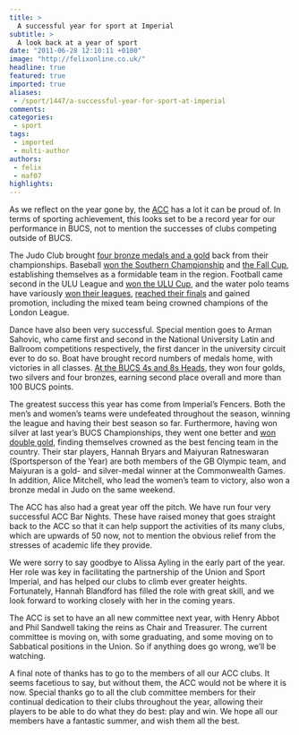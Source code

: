 ```yaml
---
title: >
  A successful year for sport at Imperial
subtitle: >
  A look back at a year of sport
date: "2011-06-28 12:10:11 +0100"
image: "http://felixonline.co.uk/"
headline: true
featured: true
imported: true
aliases:
 - /sport/1447/a-successful-year-for-sport-at-imperial
comments:
categories:
 - sport
tags:
 - imported
 - multi-author
authors:
 - felix
 - maf07
highlights:
---
```


As we reflect on the year gone by, the [ACC](http://www.union.ic.ac.uk/acc/exec/) has a lot it can be proud of. In terms of sporting achievement, this looks set to be a record year for our performance in BUCS, not to mention the successes of clubs competing outside of BUCS.

The Judo Club brought [four bronze medals and a gold](http://felixonline.co.uk/sport/1193/bucs-success-for-imperial-judo-yet-again/) back from their championships. Baseball [won the Southern Championship](http://felixonline.co.uk/sport/1023/baseball-falcons-crowned-southern-champs/) and [the Fall Cup](http://felixonline.co.uk/sport/345/falcons-win-the-fall-cup-/), establishing themselves as a formidable team in the region. Football came second in the ULU League and [won the ULU Cup](http://felixonline.co.uk/sport/1180/footballers-win-ulu-cup-with-last-minute-goal/), and the water polo teams have variously [won their leagues](http://felixonline.co.uk/sport/953/water-polo-dunk-the-opposition/), [reached their finals](http://felixonline.co.uk/sport/1108/girls-water-polo-make-it-through-to-bucs-final/) and gained promotion, including the mixed team being crowned champions of the London League.

Dance have also been very successful. Special mention goes to Arman Sahovic, who came first and second in the National University Latin and Ballroom competitions respectively, the first dancer in the university circuit ever to do so. Boat have brought record numbers of medals home, with victories in all classes. [At the BUCS 4s and 8s Heads](http://felixonline.co.uk/sport/878/boat-club-bring-in-111-bucs-points/), they won four golds, two silvers and four bronzes, earning second place overall and more than 100 BUCS points.

The greatest success this year has come from Imperial’s Fencers. Both the men’s and women’s teams were undefeated throughout the season, winning the league and having their best season so far. Furthermore, having won silver at last year’s BUCS Championships, they went one better and [won double gold](http://felixonline.co.uk/sport/1127/double-bucs-fencing-champions/), finding themselves crowned as the best fencing team in the country. Their star players, Hannah Bryars and Maiyuran Ratneswaran (Sportsperson of the Year) are both members of the GB Olympic team, and Maiyuran is a gold- and silver-medal winner at the Commonwealth Games. In addition, Alice Mitchell, who lead the women’s team to victory, also won a bronze medal in Judo on the same weekend.

The ACC has also had a great year off the pitch. We have run four very successful ACC Bar Nights. These have raised money that goes straight back to the ACC so that it can help support the activities of its many clubs, which are upwards of 50 now, not to mention the obvious relief from the stresses of academic life they provide.

We were sorry to say goodbye to Alissa Ayling in the early part of the year. Her role was key in facilitating the partnership of the Union and Sport Imperial, and has helped our clubs to climb ever greater heights. Fortunately, Hannah Blandford has filled the role with great skill, and we look forward to working closely with her in the coming years.

The ACC is set to have an all new committee next year, with Henry Abbot and Phil Sandwell taking the reins as Chair and Treasurer. The current committee is moving on, with some graduating, and some moving on to Sabbatical positions in the Union. So if anything does go wrong, we’ll be watching.

A final note of thanks has to go to the members of all our ACC clubs. It seems facetious to say, but without them, the ACC would not be where it is now. Special thanks go to all the club committee members for their continual dedication to their clubs throughout the year, allowing their players to be able to do what they do best: play and win. We hope all our members have a fantastic summer, and wish them all the best.
